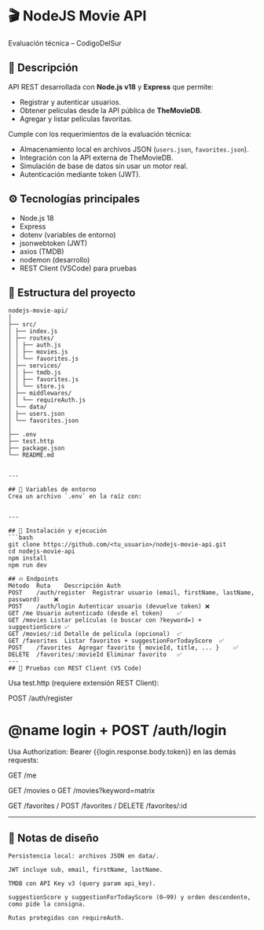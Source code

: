 # 🎬 NodeJS Movie API
Evaluación técnica – CodigoDelSur

## 📖 Descripción
API REST desarrollada con **Node.js v18** y **Express** que permite:
- Registrar y autenticar usuarios.
- Obtener películas desde la API pública de **TheMovieDB**.
- Agregar y listar películas favoritas.

Cumple con los requerimientos de la evaluación técnica:
- Almacenamiento local en archivos JSON (`users.json`, `favorites.json`).
- Integración con la API externa de TheMovieDB.
- Simulación de base de datos sin usar un motor real.
- Autenticación mediante token (JWT).

## ⚙️ Tecnologías principales
- Node.js 18
- Express
- dotenv (variables de entorno)
- jsonwebtoken (JWT)
- axios (TMDB)
- nodemon (desarrollo)
- REST Client (VSCode) para pruebas

## 📁 Estructura del proyecto
```
nodejs-movie-api/
│
├── src/
│ ├── index.js
│ ├── routes/
│ │ ├── auth.js
│ │ ├── movies.js
│ │ └── favorites.js
│ ├── services/
│ │ ├── tmdb.js
│ │ ├── favorites.js
│ │ └── store.js
│ ├── middlewares/
│ │ └── requireAuth.js
│ └── data/
│ ├── users.json
│ └── favorites.json
│
├── .env
├── test.http
├── package.json
└── README.md


---

## 🔑 Variables de entorno
Crea un archivo `.env` en la raíz con:


---

## 🚀 Instalación y ejecución
```bash
git clone https://github.com/<tu_usuario>/nodejs-movie-api.git
cd nodejs-movie-api
npm install
npm run dev

## 🔥 Endpoints
Método	Ruta	Descripción	Auth
POST	/auth/register	Registrar usuario (email, firstName, lastName, password)	❌
POST	/auth/login	Autenticar usuario (devuelve token)	❌
GET	/me	Usuario autenticado (desde el token)	✅
GET	/movies	Listar películas (o buscar con ?keyword=) + suggestionScore	✅
GET	/movies/:id	Detalle de película (opcional)	✅
GET	/favorites	Listar favoritos + suggestionForTodayScore	✅
POST	/favorites	Agregar favorito { movieId, title, ... }	✅
DELETE	/favorites/:movieId	Eliminar favorito	✅
---
## 🧪 Pruebas con REST Client (VS Code)
```
Usa test.http (requiere extensión REST Client):

POST /auth/register

# @name login + POST /auth/login

Usa Authorization: Bearer {{login.response.body.token}} en las demás requests:

GET /me

GET /movies o GET /movies?keyword=matrix

GET /favorites / POST /favorites / DELETE /favorites/:id

---

## 🧠 Notas de diseño
```
Persistencia local: archivos JSON en data/.

JWT incluye sub, email, firstName, lastName.

TMDB con API Key v3 (query param api_key).

suggestionScore y suggestionForTodayScore (0–99) y orden descendente, como pide la consigna.

Rutas protegidas con requireAuth.

